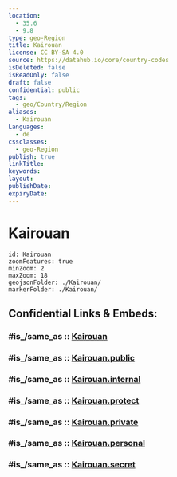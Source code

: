 ```yaml
---
location:
  - 35.6
  - 9.8
type: geo-Region
title: Kairouan
license: CC BY-SA 4.0
source: https://datahub.io/core/country-codes
isDeleted: false
isReadOnly: false
draft: false
confidential: public
tags:
  - geo/Country/Region
aliases:
  - Kairouan
Languages:
  - de
cssclasses:
  - geo-Region
publish: true
linkTitle:
keywords:
layout:
publishDate:
expiryDate:
---
```


# Kairouan

```leaflet
id: Kairouan
zoomFeatures: true 
minZoom: 2 
maxZoom: 18
geojsonFolder: ./Kairouan/
markerFolder: ./Kairouan/
```


## Confidential Links & Embeds: 

### #is_/same_as :: [Kairouan](/_Standards/Earth/Continent/Africa/Africa~North/Tunisia/governorates~Tunisia/Kairouan.md) 

### #is_/same_as :: [Kairouan.public](/_public/Earth/Continent/Africa/Africa~North/Tunisia/governorates~Tunisia/Kairouan.public.md) 

### #is_/same_as :: [Kairouan.internal](/_internal/Earth/Continent/Africa/Africa~North/Tunisia/governorates~Tunisia/Kairouan.internal.md) 

### #is_/same_as :: [Kairouan.protect](/_protect/Earth/Continent/Africa/Africa~North/Tunisia/governorates~Tunisia/Kairouan.protect.md) 

### #is_/same_as :: [Kairouan.private](/_private/Earth/Continent/Africa/Africa~North/Tunisia/governorates~Tunisia/Kairouan.private.md) 

### #is_/same_as :: [Kairouan.personal](/_personal/Earth/Continent/Africa/Africa~North/Tunisia/governorates~Tunisia/Kairouan.personal.md) 

### #is_/same_as :: [Kairouan.secret](/_secret/Earth/Continent/Africa/Africa~North/Tunisia/governorates~Tunisia/Kairouan.secret.md)

